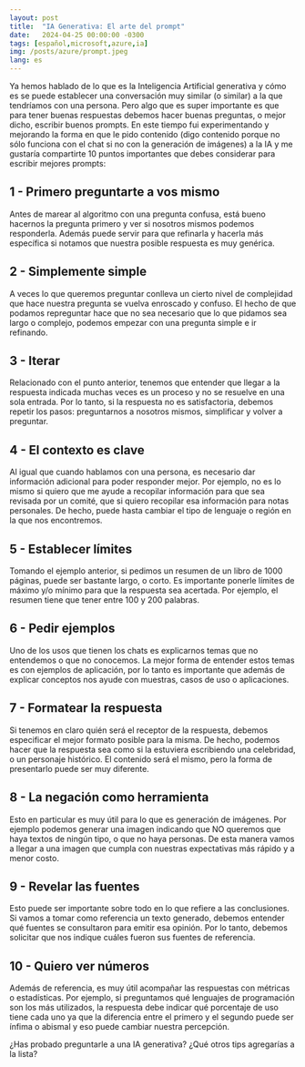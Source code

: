 ```yaml
---
layout: post
title:  "IA Generativa: El arte del prompt"
date:   2024-04-25 00:00:00 -0300
tags: [español,microsoft,azure,ia]
img: /posts/azure/prompt.jpeg
lang: es
---
```


Ya hemos hablado de lo que es la Inteligencia Artificial generativa y cómo es se puede establecer una conversación muy similar (o similar) a la que tendríamos con una persona. Pero algo que es super importante es que para tener buenas respuestas debemos hacer buenas preguntas, o mejor dicho, escribir buenos prompts. En este tiempo fui experimentando y mejorando la forma en que le pido contenido (digo contenido porque no sólo funciona con el chat si no con la generación de imágenes) a la IA y me gustaría compartirte 10 puntos importantes que debes considerar para escribir mejores prompts:

## 1 - Primero preguntarte a vos mismo

Antes de marear al algoritmo con una pregunta confusa, está bueno hacernos la pregunta primero y ver si nosotros mismos podemos responderla. Además puede servir para que refinarla y hacerla más específica si notamos que nuestra posible respuesta es muy genérica.

## 2 - Simplemente simple

A veces lo que queremos preguntar conlleva un cierto nivel de complejidad que hace nuestra pregunta se vuelva enroscado y confuso. El hecho de que podamos repreguntar hace que no sea necesario que lo que pidamos sea largo o complejo, podemos empezar con una pregunta simple e ir refinando.

## 3 - Iterar

Relacionado con el punto anterior, tenemos que entender que llegar a la respuesta indicada muchas veces es un proceso y no se resuelve en una sola entrada. Por lo tanto, si la respuesta no es satisfactoria, debemos repetir los pasos: preguntarnos a nosotros mismos, simplificar y volver a preguntar.

## 4 - El contexto es clave

Al igual que cuando hablamos con una persona, es necesario dar información adicional para poder responder mejor. Por ejemplo, no es lo mismo si quiero que me ayude a recopilar información para que sea revisada por un comité, que si quiero recopilar esa información para notas personales. De hecho, puede hasta cambiar el tipo de lenguaje o región en la que nos encontremos. 

## 5 - Establecer límites

Tomando el ejemplo anterior, si pedimos un resumen de un libro de 1000 páginas, puede ser bastante largo, o corto. Es importante ponerle límites de máximo y/o mínimo para que la respuesta sea acertada. Por ejemplo, el resumen tiene que tener entre 100 y 200 palabras.

## 6 - Pedir ejemplos

Uno de los usos que tienen los chats es explicarnos temas que no entendemos o que no conocemos. La mejor forma de entender estos temas es con ejemplos de aplicación, por lo tanto es importante que además de explicar conceptos nos ayude con muestras, casos de uso o aplicaciones.

## 7 - Formatear la respuesta

Si tenemos en claro quién será el receptor de la respuesta, debemos especificar el mejor formato posible para la misma. De hecho, podemos hacer que la respuesta sea como si la estuviera escribiendo una celebridad, o un personaje histórico. El contenido será el mismo, pero la forma de presentarlo puede ser muy diferente.

## 8 - La negación como herramienta

Esto en particular es muy útil para lo que es generación de imágenes. Por ejemplo podemos generar una imagen indicando que NO queremos que haya textos de ningún tipo, o que no haya personas. De esta manera vamos a llegar a una imagen que cumpla con nuestras expectativas más rápido y a menor costo.

## 9 - Revelar las fuentes

Esto puede ser importante sobre todo en lo que refiere a las conclusiones. Si vamos a tomar como referencia un texto generado, debemos entender qué fuentes se consultaron para emitir esa opinión. Por lo tanto, debemos solicitar que nos indique cuáles fueron sus fuentes de referencia.

## 10 - Quiero ver números

Además de referencia, es muy útil acompañar las respuestas con métricas o estadísticas. Por ejemplo, si preguntamos qué lenguajes de programación son los más utilizados, la respuesta debe indicar qué porcentaje de uso tiene cada uno ya que la diferencia entre el primero y el segundo puede ser ínfima o abismal y eso puede cambiar nuestra percepción.

¿Has probado preguntarle a una IA generativa? ¿Qué otros tips agregarías a la lista?

